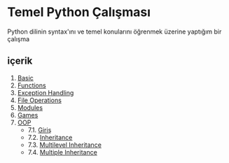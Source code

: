 # Temel Python Çalışması

Python dilinin syntax'ını ve temel konularını öğrenmek üzerine yaptığım bir çalışma

## içerik
1. [Basic](1-basic/)
2. [Functions](2-functions/)
3. [Exception Handling](3-Exception%20Handling/)
4. [File Operations](4-File%20Operations/)
5. [Modules](5-Modules/)
6. [Games](6-Games/)
7. [OOP](7-OOP/)
    - 7.1.  [Giriş](7-OOP/7.1-Giris/)
    - 7.2.  [Inheritance](7-OOP/7.2-Inheritance/)
    - 7.3.  [Multilevel Inheritance](7-OOP/7.3-Multilevel%20Inheritance/)
    - 7.4.  [Multiple Inheritance](7-OOP/7.4-Multiple%20Inheritance/)

